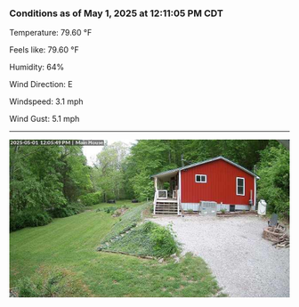 ### Conditions as of May 1, 2025 at 12:11:05 PM CDT 

Temperature: 79.60 &deg;F

Feels like: 79.60 &deg;F

Humidity: 64%

Wind Direction: E

Windspeed: 3.1 mph

Wind Gust: 5.1 mph

---

<img src="./images/latest.jpeg"/>


